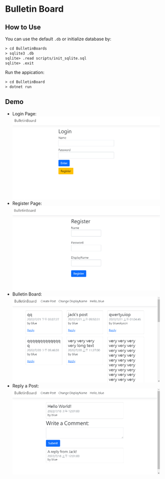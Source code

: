 # Bulletin Board

## How to Use

You can use the default `.db` or initialize database by:

```
> cd BulletinBoards
> sqlite3 .db
sqlite> .read scripts/init_sqlite.sql
sqlite> .exit
```

Run the appication:

```
> cd BulletinBoard
> dotnet run
```

## Demo

- Login Page:
  ![](./images/login.png)
- Register Page:
  ![](./images/register.png)
- Bulletin Board:
  ![](./images/bulletinboard.png)
- Reply a Post:
  ![](./images/reply.png)
